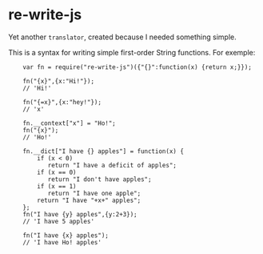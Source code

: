 re-write-js
===========


Yet another `translator`, created because I needed something simple.

This is a syntax for writing simple first-order String functions.
For exemple:

        var fn = require("re-write-js")({"{}":function(x) {return x;}});

        fn("{x}",{x:"Hi!"});
        // 'Hi!'

        fn("{=x}",{x:"hey!"});
        // 'x'

        fn.__context["x"] = "Ho!";
        fn("{x}");
        // 'Ho!'

        fn.__dict["I have {} apples"] = function(x) {
            if (x < 0)
               return "I have a deficit of apples";
            if (x == 0)
               return "I don't have apples";
            if (x == 1)
               return "I have one apple";
            return "I have "+x+" apples";
        };
        fn("I have {y} apples",{y:2+3});
        // 'I have 5 apples'

        fn("I have {x} apples");
        // 'I have Ho! apples'